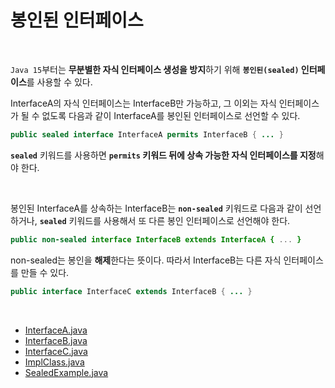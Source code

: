 # 봉인된 인터페이스
<br/>

`Java 15`부터는 **무분별한 자식 인터페이스 생성을 방지**하기 위해 **`봉인된(sealed)` 인터페이스**를 사용할 수 있다.

InterfaceA의 자식 인터페이스는 InterfaceB만 가능하고, 그 이외는 자식 인터페이스가 될 수 없도록 다음과 같이 InterfaceA를 봉인된 인터페이스로 선언할 수 있다.
```java
public sealed interface InterfaceA permits InterfaceB { ... }
```

**`sealed`** 키워드를 사용하면 **`permits` 키워드 뒤에 상속 가능한 자식 인터페이스를 지정**해야 한다.

<br/>

봉인된 InterfaceA를 상속하는 InterfaceB는 **`non-sealed`** 키워드로 다음과 같이 선언하거나, **`sealed`** 키워드를 사용해서 또 다른 봉인 인터페이스로 선언해야 한다.
```java
public non-sealed interface InterfaceB extends InterfaceA { ... }
```
non-sealed는 봉인을 **해제**한다는 뜻이다. 따라서 InterfaceB는 다른 자식 인터페이스를 만들 수 있다.
```java
public interface InterfaceC extends InterfaceB { ... }
```

<br/>

- [InterfaceA.java](https://github.com/silxbro/java/blob/main/src/thisisjava/ch08/sec13/InterfaceA.java)
- [InterfaceB.java](https://github.com/silxbro/java/blob/main/src/thisisjava/ch08/sec13/InterfaceB.java)
- [InterfaceC.java](https://github.com/silxbro/java/blob/main/src/thisisjava/ch08/sec13/InterfaceC.java)
- [ImplClass.java](https://github.com/silxbro/java/blob/main/src/thisisjava/ch08/sec13/ImplClass.java)
- [SealedExample.java](https://github.com/silxbro/java/blob/main/src/thisisjava/ch08/sec13/SealedExample.java)
